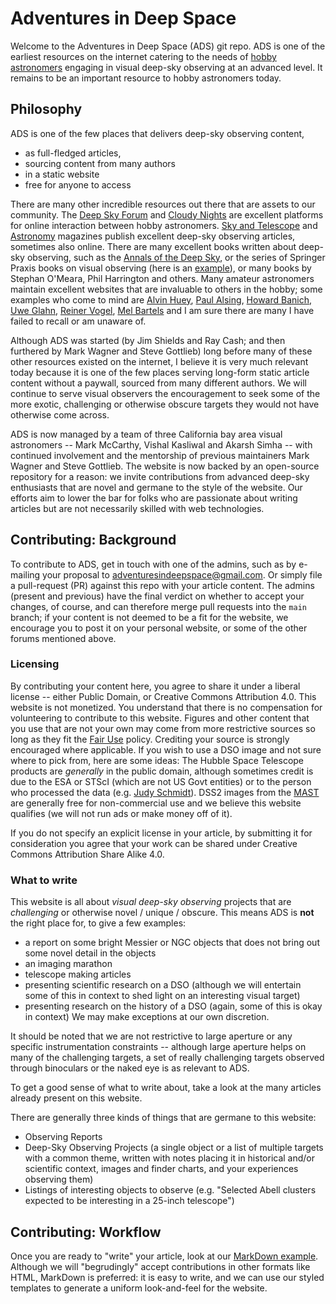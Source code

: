 # Adventures in Deep Space

Welcome to the Adventures in Deep Space (ADS) git repo. ADS is one of the earliest resources on the internet catering to the needs of [hobby astronomers](https://en.wikipedia.org/wiki/Amateur_astronomy) engaging in visual deep-sky observing at an advanced level. It remains to be an important resource to hobby astronomers today.

## Philosophy
ADS is one of the few places that delivers deep-sky observing content,
* as full-fledged articles,
* sourcing content from many authors
* in a static website
* free for anyone to access

There are many other incredible resources out there that are assets to our community. The [Deep Sky Forum](https://www.deepskyforum.com) and [Cloudy Nights](https://www.cloudynights.com/) are excellent platforms for online interaction between hobby astronomers. [Sky and Telescope](https://skyandtelescope.org/) and [Astronomy](https://www.astronomy.com/) magazines publish excellent deep-sky observing articles, sometimes also online. There are many excellent books written about deep-sky observing, such as the [Annals of the Deep Sky](https://shopatsky.com/collections/annals-of-the-deep-sky), or the series of Springer Praxis books on visual observing (here is an [example](https://books.google.com/books?id=ofVGAAAAQBAJ)), or many books by Stephan O'Meara, Phil Harrington and others. Many amateur astronomers maintain excellent websites that are invaluable to others in the hobby; some examples who come to mind are [Alvin Huey](http://faintfuzzies.com/), [Paul Alsing](http://www.pnalsing.com/home), [Howard Banich](https://sites.google.com/site/howardbanichhomepage/observations/), [Uwe Glahn](http://www.deepsky-visuell.de/), [Reiner Vogel](http://www.reinervogel.net/), [Mel Bartels](https://www.bbastrodesigns.com/) and I am sure there are many I have failed to recall or am unaware of.

Although ADS was started (by Jim Shields and Ray Cash; and then furthered by Mark Wagner and Steve Gottlieb) long before many of these other resources existed on the internet, I believe it is very much relevant today because it is one of the few places serving long-form static article content without a paywall, sourced from many different authors. We will continue to serve visual observers the encouragement to seek some of the more exotic, challenging or otherwise obscure targets they would not have otherwise come across.

ADS is now managed by a team of three California bay area visual astronomers -- Mark McCarthy, Vishal Kasliwal and Akarsh Simha -- with continued involvement and the mentorship of previous maintainers Mark Wagner and Steve Gottlieb. The website is now backed by an open-source repository for a reason: we invite contributions from advanced deep-sky enthusiasts that are novel and germane to the style of the website. Our efforts aim to lower the bar for folks who are passionate about writing articles but are not necessarily skilled with web technologies.

## Contributing: Background

To contribute to ADS, get in touch with one of the admins, such as by e-mailing your proposal to [adventuresindeepspace@gmail.com](mailto:adventuresindeepspace@gmail.com). Or simply file a pull-request (PR) against this repo with your article content. The admins (present and previous) have the final verdict on whether to accept your changes, of course, and can therefore merge pull requests into the `main` branch; if your content is not deemed to be a fit for the website, we encourage you to post it on your personal website, or some of the other forums mentioned above. 

### Licensing

By contributing your content here, you agree to share it under a liberal license -- either Public Domain, or Creative Commons Attribution 4.0. This website is not monetized. You understand that there is no compensation for volunteering to contribute to this website. Figures and other content that you use that are not your own may come from more restrictive sources so long as they fit the [Fair Use](https://nwtc.libguides.com/c.php?g=43772&p=7188025) policy. Crediting your source is strongly encouraged where applicable. If you wish to use a DSO image and not sure where to pick from, here are some ideas: The Hubble Space Telescope products are _generally_ in the public domain, although sometimes credit is due to the ESA or STScI (which are not US Govt entities) or to the person who processed the data (e.g. [Judy Schmidt](https://www.flickr.com/photos/geckzilla/)). DSS2 images from the [MAST](https://archive.stsci.edu/) are generally free for non-commercial use and we believe this website qualifies (we will not run ads or make money off of it).

If you do not specify an explicit license in your article, by submitting it for consideration you agree that your work can be shared under Creative Commons Attribution Share Alike 4.0.

### What to write

This website is all about _visual deep-sky observing_ projects that are _challenging_ or otherwise novel / unique / obscure. This means ADS is **not** the right place for, to give a few examples:
* a report on some bright Messier or NGC objects that does not bring out some novel detail in the objects
* an imaging marathon
* telescope making articles
* presenting scientific research on a DSO (although we will entertain some of this in context to shed light on an interesting visual target)
* presenting research on the history of a DSO (again, some of this is okay in context)
We may make exceptions at our own discretion.

It should be noted that we are not restrictive to large aperture or any specific instrumentation constraints -- although large aperture helps on many of the challenging targets, a set of really challenging targets observed through binoculars or the naked eye is as relevant to ADS.

To get a good sense of what to write about, take a look at the many articles already present on this website.

There are generally three kinds of things that are germane to this website:
* Observing Reports
* Deep-Sky Observing Projects (a single object or a list of multiple targets with a common theme, written with notes placing it in historical and/or scientific context, images and finder charts, and your experiences observing them)
* Listings of interesting objects to observe (e.g. "Selected Abell clusters expected to be interesting in a 25-inch telescope")

## Contributing: Workflow

Once you are ready to "write" your article, look at our [MarkDown example](https://raw.githubusercontent.com/kstar/adventures.github.io/main/docs/example.md). Although we will "begrudingly" accept contributions in other formats like HTML, MarkDown is preferred: it is easy to write, and we can use our styled templates to generate a uniform look-and-feel for the website.
